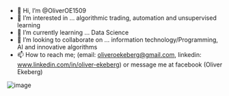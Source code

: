 - 👋 Hi, I’m @OliverOE1509
- 👀 I’m interested in ... algorithmic trading, automation and unsupervised learning
- 🌱 I’m currently learning ... Data Science
- 💞️ I’m looking to collaborate on ... information technology/Programming, AI and innovative algorithms 
- 📫 How to reach me; (email: oliveroekeberg@gmail.com, linkedin: www.linkedin.com/in/oliver-ekeberg) or message me at facebook (Oliver Ekeberg)

<!---
OliverOE1509/OliverOE1509 is a ✨ special ✨ repository because its `README.md` (this file) appears on your GitHub profile.
You can click the Preview link to take a look at your changes.
--->

![image](https://github.com/OliverOE1509/OliverOE1509/assets/90964700/e8cd9bec-8fa9-48ec-8f2e-0362e0743aef)
